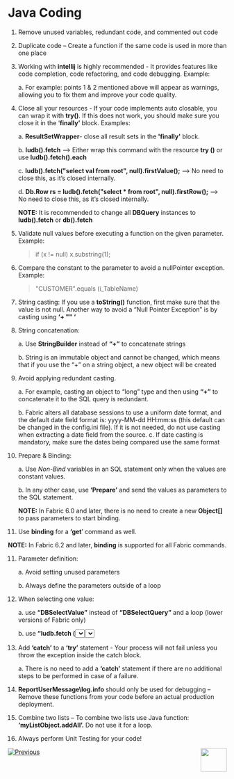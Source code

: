 # Java Coding

1. Remove unused variables, redundant code, and commented out code

2. Duplicate code – Create a function if the same code is used in more than one place

3. Working with **intellij** is highly recommended - It provides features like code completion, code refactoring, and code debugging. Example: 

   a. For example: points 1 & 2 mentioned above will appear as warnings, allowing you to fix them and improve your code quality.

4. Close all your resources - If your code implements auto closable, you can wrap it with **try()**. If this does not work, you should make sure you close it in the ‘**finally’** block. Examples:

   a. **ResultSetWrapper**- close all result sets in the **'finally'** block.  

   b. **ludb().fetch** --> Either wrap this command with the resource **try ()** or use **ludb().fetch().each**

   c. **ludb().fetch("select val from root", null).firstValue();** --> No need to close this, as it’s closed internally.  

   d. **Db.Row rs = ludb().fetch("select \* from root", null).firstRow();** --> No need to close this, as it’s closed internally.  

      **NOTE:** It is recommended to change all **DBQuery** instances to **ludb().fetch** or **db().fetch**

4. Validate null values before executing a function on the given parameter. Example: 

    >  if (x != null) x.substring(1);

5. Compare the constant to the parameter to avoid a nullPointer exception. Example: 

    > "CUSTOMER".equals (i_TableName)

6. String casting: If you use a **toString()** function, first make sure that the value is not null. Another way to avoid a “Null Pointer Exception” is by casting using **‘+ "" ‘**

7. String concatenation:

    a. Use **StringBuilder** instead of **“+”** to concatenate strings

    b. String is an immutable object and cannot be changed,  which means that if you use the “+” on a string object, a new object will be created 

8. Avoid applying redundant casting. 

    a. For example, casting an object to “long” type and then using **“+”** to concatenate it to the SQL query is redundant. 

    b. Fabric alters all database sessions to use a uniform date format, and the default date field format is: yyyy-MM-dd HH:mm:ss (this default can be changed in the config.ini file).  If it is not needed, do not use casting when extracting a date field from the source.
    c. If date casting is mandatory, make sure the dates being compared use the same format

9. Prepare & Binding:

    a. Use *Non-Bind* variables in an SQL statement only when the values are constant values.  

    b. In any other case, use **‘Prepare’** and send the values as parameters to the SQL statement. 

     **NOTE:** In Fabric 6.0 and later, there is no need to create a new **Object[]** to pass parameters to start binding. 

10. Use **binding** for a **‘get**’ command as well. 

   **NOTE:** In Fabric 6.2 and later, **binding** is supported for all Fabric commands.

11. Parameter definition:

     a. Avoid setting unused parameters 

     b. Always define the parameters outside of a loop

12. When selecting one value:

    a. use **“DBSelectValue”** instead of **“DBSelectQuery”** and a loop (lower versions of Fabric only)

    b. use **“ludb.fetch (<select statement>).**  **firstValue()”** instead of **“Db.Rows rows = ludb.fetch(<select statement>)”** with a loop

13. Add **‘catch’** to a **‘try’** statement - Your process will not fail unless you throw the exception inside the catch block. 

    a. There is no need to add a **‘catch’** statement if there are no additional steps to be performed in case of a failure.

14. **ReportUserMessage\log.info** should only be used for debugging – Remove these functions from your code before an actual production deployment.

15. Combine two lists – To combine two lists use Java function: **‘myListObject.addAll’.** Do not use it for a loop. 

16. Always perform Unit Testing for your code! 

 

[![Previous](/articles/images/Previous.png)](/articles/COE/Fabric_Implementation_Best_Practices/best_practice_general.md) [<img align="right" width="60" height="54" src="/articles/images/Next.png">](/articles/COE/Fabric_Implementation_Best_Practices/best_practice_LU_and_Tables.md)

 
